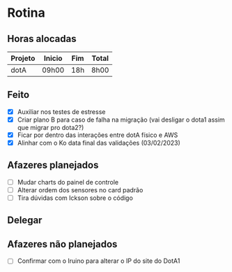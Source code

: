 # Rotina

## Horas alocadas

Projeto | Inicio | Fim | Total
--------|-------|-------|------
dotA    | 09h00 | 18h | 8h00

## Feito

- [x] Auxiliar nos testes de estresse
- [x] Criar plano B para caso de falha na migração (vai desligar o dota1 assim que migrar pro dota2?)
- [x] Ficar por dentro das interações entre dotA físico e AWS
- [x] Alinhar com o Ko data final das validações (03/02/2023)

## Afazeres planejados

- [ ] Mudar charts do painel de controle
- [ ] Alterar ordem dos sensores no card padrão
- [ ] Tira dúvidas com Ickson sobre o código

## Delegar



## Afazeres não planejados

- [ ] Confirmar com o Iruino para alterar o IP do site do DotA1


<!--stackedit_data:
eyJoaXN0b3J5IjpbNTE3MjQ3MDYyLC02NjgxNjI0MjIsLTU5MT
QyNTk5OCwtNjI5ODcxMjIyLDE2MzYwMzU1NzgsLTE0ODYyNzQz
MDEsLTExNjE4MTcsNzY1NDk4MjE5LC0xOTEzMTQyMzkyLDc1OD
I3ODI5NiwxMzQ0MDM2MzE3LDYyNjI0MjI0NSwxODgyMDI4MTUz
LC0xMTA4NjA2MDM1LDc1MDYxNjU1MywtMzU1NTI5MzAzLDU5MT
AwNTg2NCwzMTk4MTk4MzcsLTE0NjI0NDc1NDYsMTYzODQ4Mjk2
Ml19
-->